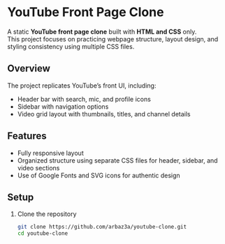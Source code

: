 # YouTube Front Page Clone

A static **YouTube front page clone** built with **HTML and CSS** only.  
This project focuses on practicing webpage structure, layout design, and styling consistency using multiple CSS files.

## Overview
The project replicates YouTube’s front UI, including:
- Header bar with search, mic, and profile icons  
- Sidebar with navigation options  
- Video grid layout with thumbnails, titles, and channel details  

## Features
- Fully responsive layout  
- Organized structure using separate CSS files for header, sidebar, and video sections  
- Use of Google Fonts and SVG icons for authentic design  

## Setup
1. Clone the repository  
   ```bash
   git clone https://github.com/arbaz3a/youtube-clone.git
   cd youtube-clone

